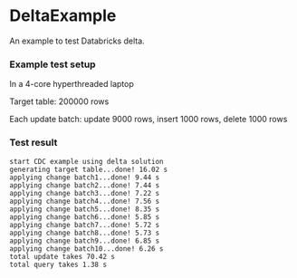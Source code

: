# DeltaExample

An example to test Databricks delta.

### Example test setup

In a 4-core hyperthreaded laptop

Target table: 200000 rows

Each update batch: update 9000 rows, insert 1000 rows, delete 1000 rows

### Test result
```
start CDC example using delta solution
generating target table...done! 16.02 s
applying change batch1...done! 9.44 s
applying change batch2...done! 7.44 s
applying change batch3...done! 7.22 s
applying change batch4...done! 7.56 s
applying change batch5...done! 8.35 s
applying change batch6...done! 5.85 s
applying change batch7...done! 5.72 s
applying change batch8...done! 5.73 s
applying change batch9...done! 6.85 s
applying change batch10...done! 6.26 s
total update takes 70.42 s
total query takes 1.38 s
```
